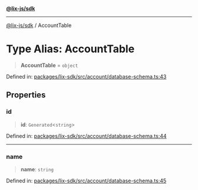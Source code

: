 [**@lix-js/sdk**](../README.md)

***

[@lix-js/sdk](../globals.md) / AccountTable

# Type Alias: AccountTable

> **AccountTable** = `object`

Defined in: [packages/lix-sdk/src/account/database-schema.ts:43](https://github.com/opral/monorepo/blob/e988989a407211f6aa9551fb06720fedf7059729/packages/lix-sdk/src/account/database-schema.ts#L43)

## Properties

### id

> **id**: `Generated`\<`string`\>

Defined in: [packages/lix-sdk/src/account/database-schema.ts:44](https://github.com/opral/monorepo/blob/e988989a407211f6aa9551fb06720fedf7059729/packages/lix-sdk/src/account/database-schema.ts#L44)

***

### name

> **name**: `string`

Defined in: [packages/lix-sdk/src/account/database-schema.ts:45](https://github.com/opral/monorepo/blob/e988989a407211f6aa9551fb06720fedf7059729/packages/lix-sdk/src/account/database-schema.ts#L45)
